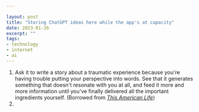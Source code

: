 ```yaml
---

layout: post
title: "Storing ChatGPT ideas here while the app's at capacity"
date: 2023-01-26
excerpt: ""
tags:
- technology
- internet
- ai
---
```

1. Ask it to write a story about a traumatic experience because you're having trouble putting your perspective into words. See that it generates something that doesn't resonate with you at all, and feed it more and more information until you've finally delivered all the important ingredients yourself. (Borrowed from _[This American Life](https://www.thisamericanlife.org/757/transcript)_)
2. 